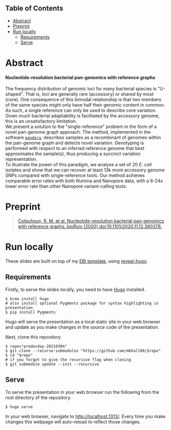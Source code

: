[TOC levels=1-3]: #

## Table of Contents
- [Abstract](#abstract)
- [Preprint](#preprint)
- [Run locally](#run-locally)
  - [Requirements](#requirements)
  - [Serve](#serve)


# Abstract

#### Nucleotide-resolution bacterial pan-genomics with reference graphs

The frequency distribution of genomic loci for many bacterial species is "U-shaped".
That is, loci are generally rare (accessory) or shared by most (core). One consequence
of this bimodal relationship is that two members of the same species might only have
half their genomic content in common. As such, a single reference can only be used to
describe core variation. Given much bacterial adaptability is facilitated by the
accessory genome, this is an unsatisfactory limitation.  
We present a solution to the "single-reference" problem in the form of a novel
pan-genome graph approach. The method, implemented in the software [`pandora`][pandora], describes
samples as a recombinant of genomes within the pan-genome graph and detects novel
variation. Genotyping is performed with respect to an inferred reference genome that
best approximates the sample(s), thus producing a succinct variation representation.  
To illustrate the power of this paradigm, we analyse a set of 20 *E. coli* isolates and
show that we can recover at least 13k more accessory genome SNPs compared with
single-reference tools. Our method achieves comparable error rates with both Illumina
and Nanopore data, with a 6-24x lower error rate than other Nanopore variant-calling
tools.


# Preprint

> [Colquhoun, R. M. et al. Nucleotide-resolution bacterial pan-genomics with reference graphs. bioRxiv (2020) doi:10.1101/2020.11.12.380378.](https://doi.org/10.1101/2020.11.12.380378)

# Run locally

These slides are built on top of my [EBI template][template], using [reveal-hugo].

## Requirements

Firstly, to serve the slides locally, you need to have [Hugo][hugo] installed.

```shell
$ brew install hugo
# also install optional Pygments package for syntax highlighting in presentation
$ pip install Pygments
```

Hugo will serve the presentation as a local static site in your web browser and update as
you make changes in the source code of the presentation.

Next, clone this repository

```shell
$ repo="predocday-20210304"
$ git clone --recurse-submodules "https://github.com/mbhall88/$repo"
$ cd "$repo"
# if you forgot to give the recursive flag when cloning
$ git submodule update --init --recursive
```

## Serve

To serve the presentation in your web browser run the following from the root directory
of the repository.

```shell
$ hugo serve
```

In your web browser, navigate to <http://localhost:1313/>. Every time you make changes
this webpage will auto-reload to reflect those changes.



[pandora]: https://github.com/rmcolq/pandora
[revealjs]: https://revealjs.com/
[hugo]: https://gohugo.io/
[reveal-hugo-tut]: https://github.com/dzello/reveal-hugo#tutorial
[reveal-hugo]: https://github.com/dzello/reveal-hugo
[forestry-blog]: https://forestry.io/blog/harness-the-power-of-static-to-create-presentations/
[config]: https://github.com/dzello/reveal-hugo#configuration
[weight]: https://forestry.io/blog/harness-the-power-of-static-to-create-presentations/#additional-markdown-files
[robot-lung]: https://revealjs-themes.dzello.com/robot-lung.html#/
[reveal-hugo-logo]: https://reveal-hugo.dzello.com/logo-example/#/
[sections]: https://github.com/dzello/reveal-hugo#root-vs-section-presentations
[netlify]: https://www.netlify.com/
[netlify-docs]: https://docs.netlify.com/configure-builds/get-started/
[example]: https://tac2.netlify.app/#/
[template]: https://github.com/mbhall88/reveal-hugo-ebi
